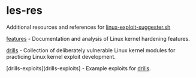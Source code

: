 # les-res
Additional resources and references for [linux-exploit-suggester.sh](https://github.com/mzet-/linux-exploit-suggester)

[features](features/) - Documentation and analysis of Linux kernel hardening features.

[drills](drills/) - Collection of deliberately vulnerable Linux kernel modules for practicing Linux kernel exploit development.

[drills-exploits](drills-exploits] - Example exploits for [drills](drills/).


